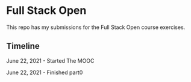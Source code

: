 # Full Stack Open

This repo has my submissions for the Full Stack Open course exercises.

## Timeline

June 22, 2021 - Started The MOOC

June 22, 2021 - Finished part0
